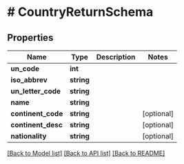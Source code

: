 # # CountryReturnSchema

## Properties

Name | Type | Description | Notes
------------ | ------------- | ------------- | -------------
**un_code** | **int** |  |
**iso_abbrev** | **string** |  |
**un_letter_code** | **string** |  |
**name** | **string** |  |
**continent_code** | **string** |  | [optional]
**continent_desc** | **string** |  | [optional]
**nationality** | **string** |  | [optional]

[[Back to Model list]](../../README.md#models) [[Back to API list]](../../README.md#endpoints) [[Back to README]](../../README.md)
